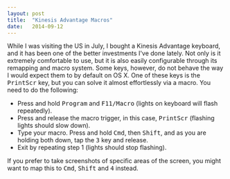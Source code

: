 ```yaml
---
layout: post
title:  "Kinesis Advantage Macros"
date:   2014-09-12
---
```


While I was visiting the US in July, I bought a Kinesis Advantage keyboard, and
it has been one of the better investments I've done lately. Not only is it
extremely comfortable to use, but it is also easily configurable through its
remapping and macro system. Some keys, however, do not behave the way I would
expect them to by default on OS X. One of these keys is the <kbd>PrintScr</kbd>
key, but you can solve it almost effortlessly via a macro. You need to do the
following:

* Press and hold <kbd>Program</kbd> and <kbd>F11/Macro</kbd> (lights on keyboard
  will flash repeatedly).
* Press and release the macro trigger, in this case, <kbd>PrintScr</kbd>
  (flashing lights should slow down).
* Type your macro. Press and hold <kbd>Cmd</kbd>, then <kbd>Shift</kbd>, and as
  you are holding both down, tap the <kbd>3</kbd> key and release.
* Exit by repeating step 1 (lights should stop flashing).

If you prefer to take screenshots of specific areas of the screen, you might
want to map this to <kbd>Cmd</kbd>, <kbd>Shift</kbd> and <kbd>4</kbd> instead.
